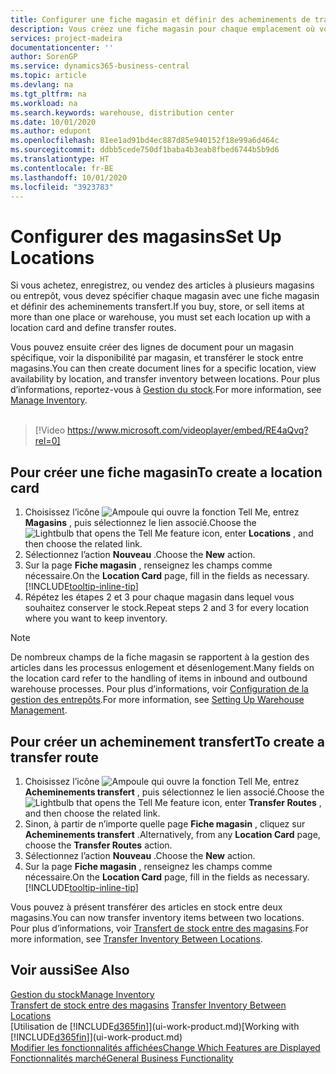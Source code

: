```yaml
---
title: Configurer une fiche magasin et définir des acheminements de transfert| Microsoft Docs
description: Vous créez une fiche magasin pour chaque emplacement où vous stockez des articles d’inventaire, par exemple, un entrepôt ou un centre de distribution, et configurez des acheminements pour le transfert d’articles entre magasins.
services: project-madeira
documentationcenter: ''
author: SorenGP
ms.service: dynamics365-business-central
ms.topic: article
ms.devlang: na
ms.tgt_pltfrm: na
ms.workload: na
ms.search.keywords: warehouse, distribution center
ms.date: 10/01/2020
ms.author: edupont
ms.openlocfilehash: 81ee1ad91bd4ec887d85e940152f18e99a6d464c
ms.sourcegitcommit: ddbb5cede750df1baba4b3eab8fbed6744b5b9d6
ms.translationtype: HT
ms.contentlocale: fr-BE
ms.lasthandoff: 10/01/2020
ms.locfileid: "3923783"
---
```

# <a name="set-up-locations"></a><span data-ttu-id="13a44-103">Configurer des magasins</span><span class="sxs-lookup"><span data-stu-id="13a44-103">Set Up Locations</span></span>
<span data-ttu-id="13a44-104">Si vous achetez, enregistrez, ou vendez des articles à plusieurs magasins ou entrepôt, vous devez spécifier chaque magasin avec une fiche magasin et définir des acheminements transfert.</span><span class="sxs-lookup"><span data-stu-id="13a44-104">If you buy, store, or sell items at more than one place or warehouse, you must set each location up with a location card and define transfer routes.</span></span>

<span data-ttu-id="13a44-105">Vous pouvez ensuite créer des lignes de document pour un magasin spécifique, voir la disponibilité par magasin, et transférer le stock entre magasins.</span><span class="sxs-lookup"><span data-stu-id="13a44-105">You can then create document lines for a specific location, view availability by location, and transfer inventory between locations.</span></span> <span data-ttu-id="13a44-106">Pour plus d’informations, reportez-vous à [Gestion du stock](inventory-manage-inventory.md).</span><span class="sxs-lookup"><span data-stu-id="13a44-106">For more information, see [Manage Inventory](inventory-manage-inventory.md).</span></span>
<br><br>  
  
> [!Video https://www.microsoft.com/videoplayer/embed/RE4aQvq?rel=0]

## <a name="to-create-a-location-card"></a><span data-ttu-id="13a44-107">Pour créer une fiche magasin</span><span class="sxs-lookup"><span data-stu-id="13a44-107">To create a location card</span></span>
1. <span data-ttu-id="13a44-108">Choisissez l’icône ![Ampoule qui ouvre la fonction Tell Me](media/ui-search/search_small.png "Dites-moi ce que vous voulez faire"), entrez **Magasins** , puis sélectionnez le lien associé.</span><span class="sxs-lookup"><span data-stu-id="13a44-108">Choose the ![Lightbulb that opens the Tell Me feature](media/ui-search/search_small.png "Tell me what you want to do") icon, enter **Locations** , and then choose the related link.</span></span>
2. <span data-ttu-id="13a44-109">Sélectionnez l’action **Nouveau** .</span><span class="sxs-lookup"><span data-stu-id="13a44-109">Choose the **New** action.</span></span>
3. <span data-ttu-id="13a44-110">Sur la page **Fiche magasin** , renseignez les champs comme nécessaire.</span><span class="sxs-lookup"><span data-stu-id="13a44-110">On the **Location Card** page, fill in the fields as necessary.</span></span> [!INCLUDE[tooltip-inline-tip](includes/tooltip-inline-tip_md.md)]
4. <span data-ttu-id="13a44-111">Répétez les étapes 2 et 3 pour chaque magasin dans lequel vous souhaitez conserver le stock.</span><span class="sxs-lookup"><span data-stu-id="13a44-111">Repeat steps 2 and 3 for every location where you want to keep inventory.</span></span>

> [!NOTE]  
> <span data-ttu-id="13a44-112">De nombreux champs de la fiche magasin se rapportent à la gestion des articles dans les processus enlogement et désenlogement.</span><span class="sxs-lookup"><span data-stu-id="13a44-112">Many fields on the location card refer to the handling of items in inbound and outbound warehouse processes.</span></span> <span data-ttu-id="13a44-113">Pour plus d’informations, voir [Configuration de la gestion des entrepôts](warehouse-setup-warehouse.md).</span><span class="sxs-lookup"><span data-stu-id="13a44-113">For more information, see [Setting Up Warehouse Management](warehouse-setup-warehouse.md).</span></span>

## <a name="to-create-a-transfer-route"></a><span data-ttu-id="13a44-114">Pour créer un acheminement transfert</span><span class="sxs-lookup"><span data-stu-id="13a44-114">To create a transfer route</span></span>
1. <span data-ttu-id="13a44-115">Choisissez l’icône ![Ampoule qui ouvre la fonction Tell Me](media/ui-search/search_small.png "Dites-moi ce que vous voulez faire"), entrez **Acheminements transfert** , puis sélectionnez le lien associé.</span><span class="sxs-lookup"><span data-stu-id="13a44-115">Choose the ![Lightbulb that opens the Tell Me feature](media/ui-search/search_small.png "Tell me what you want to do") icon, enter **Transfer Routes** , and then choose the related link.</span></span>
2. <span data-ttu-id="13a44-116">Sinon, à partir de n’importe quelle page **Fiche magasin** , cliquez sur **Acheminements transfert** .</span><span class="sxs-lookup"><span data-stu-id="13a44-116">Alternatively, from any **Location Card** page, choose the **Transfer Routes** action.</span></span>
3. <span data-ttu-id="13a44-117">Sélectionnez l’action **Nouveau** .</span><span class="sxs-lookup"><span data-stu-id="13a44-117">Choose the **New** action.</span></span>
4. <span data-ttu-id="13a44-118">Sur la page **Fiche magasin** , renseignez les champs comme nécessaire.</span><span class="sxs-lookup"><span data-stu-id="13a44-118">On the **Location Card** page, fill in the fields as necessary.</span></span> [!INCLUDE[tooltip-inline-tip](includes/tooltip-inline-tip_md.md)]

<span data-ttu-id="13a44-119">Vous pouvez à présent transférer des articles en stock entre deux magasins.</span><span class="sxs-lookup"><span data-stu-id="13a44-119">You can now transfer inventory items between two locations.</span></span> <span data-ttu-id="13a44-120">Pour plus d’informations, voir [Transfert de stock entre des magasins](inventory-how-transfer-between-locations.md).</span><span class="sxs-lookup"><span data-stu-id="13a44-120">For more information, see [Transfer Inventory Between Locations](inventory-how-transfer-between-locations.md).</span></span>    

## <a name="see-also"></a><span data-ttu-id="13a44-121">Voir aussi</span><span class="sxs-lookup"><span data-stu-id="13a44-121">See Also</span></span>
[<span data-ttu-id="13a44-122">Gestion du stock</span><span class="sxs-lookup"><span data-stu-id="13a44-122">Manage Inventory</span></span>](inventory-manage-inventory.md)  
<span data-ttu-id="13a44-123">[Transfert de stock entre des magasins](inventory-how-transfer-between-locations.md)  </span><span class="sxs-lookup"><span data-stu-id="13a44-123">[Transfer Inventory Between Locations](inventory-how-transfer-between-locations.md)  </span></span>  
<span data-ttu-id="13a44-124">[Utilisation de [!INCLUDE[d365fin](includes/d365fin_md.md)]](ui-work-product.md)</span><span class="sxs-lookup"><span data-stu-id="13a44-124">[Working with [!INCLUDE[d365fin](includes/d365fin_md.md)]](ui-work-product.md)</span></span>  
[<span data-ttu-id="13a44-125">Modifier les fonctionnalités affichées</span><span class="sxs-lookup"><span data-stu-id="13a44-125">Change Which Features are Displayed</span></span>](ui-experiences.md)  
[<span data-ttu-id="13a44-126">Fonctionnalités marché</span><span class="sxs-lookup"><span data-stu-id="13a44-126">General Business Functionality</span></span>](ui-across-business-areas.md)
